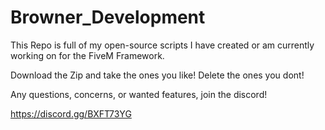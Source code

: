 # Browner_Development
This Repo is full of my open-source scripts I have created or am currently working on for the FiveM Framework.

Download the Zip and take the ones you like! Delete the ones you dont!

Any questions, concerns, or wanted features, join the discord!

https://discord.gg/BXFT73YG

